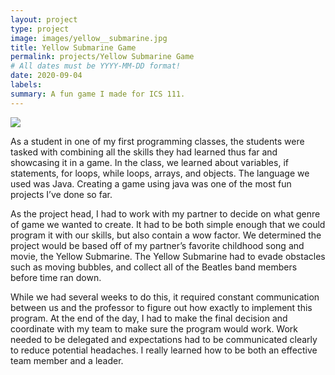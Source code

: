 ```yaml
---
layout: project
type: project
image: images/yellow__submarine.jpg
title: Yellow Submarine Game
permalink: projects/Yellow Submarine Game
# All dates must be YYYY-MM-DD format!
date: 2020-09-04
labels:
summary: A fun game I made for ICS 111.
---
```


<img class="ui image" src="{{ site.baseurl }}/images/yellow__submarine.jpg">

As a student in one of my first programming classes, the students were tasked with combining all the skills they had learned thus far and showcasing it in a game. In the class, we learned about variables, if statements, for loops, while loops, arrays, and objects. The language we used was Java. Creating a game using java was one of the most fun projects I’ve done so far. 

As the project head, I had to work with my partner to decide on what genre of game we wanted to create. It had to be both simple enough that we could program it with our skills, but also contain a wow factor. We determined the project would be based off of my partner’s favorite childhood song and movie, the Yellow Submarine. The Yellow Submarine had to evade obstacles such as moving bubbles, and collect all of the Beatles band members before time ran down. 

While we had several weeks to do this, it required constant communication between us and the professor to figure out how exactly to implement this program. At the end of the day, I had to make the final decision and coordinate with my team to make sure the program would work. Work needed to be delegated and expectations had to be communicated clearly to reduce potential headaches. I really learned how to be both an effective team member and a leader.


